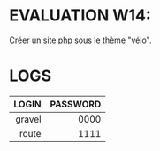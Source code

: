 # EVALUATION W14:

Créer un site php sous le thème "vélo".

# LOGS

| LOGIN         |     PASSWORD  |   
| -------------:| -------------:| 
|  gravel       |        0000   |      
|  route        |        1111   |    

